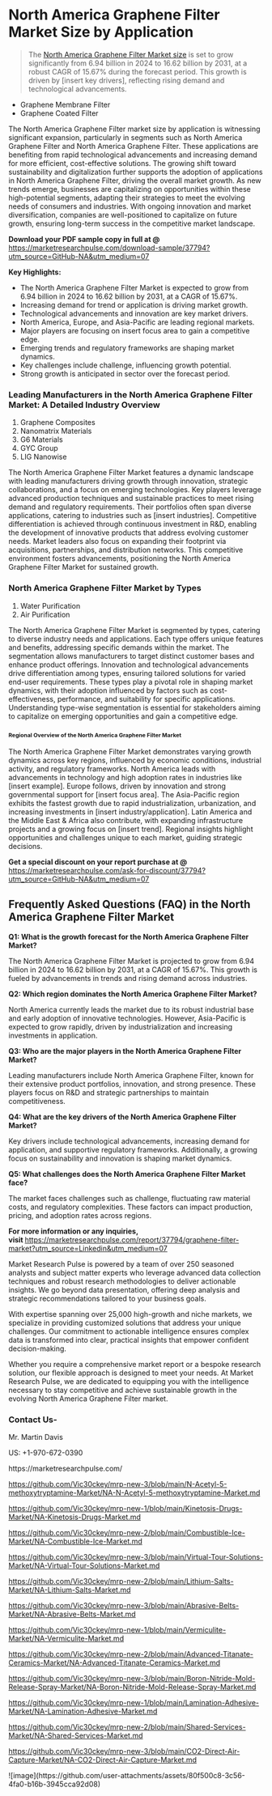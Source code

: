 <h1>North America Graphene Filter Market&nbsp;Size by Application</h1><blockquote><p>The <a href="https://marketresearchpulse.com/download-sample/37794?utm_source=GitHub-NA&amp;utm_medium=07">North America Graphene Filter Market size</a> is set to grow significantly from 6.94 billion in 2024 to 16.62 billion by 2031, at a robust CAGR of 15.67% during the forecast period. This growth is driven by [insert key drivers], reflecting rising demand and technological advancements.</p></blockquote><ul><li>Graphene Membrane Filter<li> Graphene Coated Filter</li></ul><p>The North America Graphene Filter market size by application is witnessing significant expansion, particularly in segments such as North America Graphene Filter and North America Graphene Filter. These applications are benefiting from rapid technological advancements and increasing demand for more efficient, cost-effective solutions. The growing shift toward sustainability and digitalization further supports the adoption of applications in North America Graphene Filter, driving the overall market growth. As new trends emerge, businesses are capitalizing on opportunities within these high-potential segments, adapting their strategies to meet the evolving needs of consumers and industries. With ongoing innovation and market diversification, companies are well-positioned to capitalize on future growth, ensuring long-term success in the competitive market landscape.</p><p><strong>Download your PDF sample copy in full at @ </strong><a href="https://marketresearchpulse.com/download-sample/37794?utm_source=GitHub-NA&amp;utm_medium=07">https://marketresearchpulse.com/download-sample/37794?utm_source=GitHub-NA&amp;utm_medium=07</a></p><p><strong>Key Highlights: </strong></p><ul><li>The North America Graphene Filter Market is expected to grow from 6.94 billion in 2024 to 16.62 billion by 2031, at a CAGR of 15.67%.</li><li>Increasing demand for trend or application is driving market growth.</li><li>Technological advancements and innovation are key market drivers.</li><li>North America, Europe, and Asia-Pacific are leading regional markets.</li><li>Major players are focusing on insert focus area to gain a competitive edge.</li><li>Emerging trends and regulatory frameworks are shaping market dynamics.</li><li>Key challenges include challenge, influencing growth potential.</li><li>Strong growth is anticipated in sector over the forecast period.</li></ul><h3>Leading Manufacturers in the North America Graphene Filter Market: A Detailed Industry Overview</h3><ol><li>Graphene Composites</li><li>Nanomatrix Materials</li><li>G6 Materials</li><li>GYC Group</li><li>LIG Nanowise</li></ol><div class="flex max-w-full flex-col flex-grow"><div class="min-h-8 text-message flex w-full flex-col items-end gap-2 whitespace-normal break-words [.text-message+&amp;]:mt-5" dir="auto" data-message-author-role="assistant" data-message-id="fd8432e4-4910-450d-b182-61b7bfb0a01f" data-message-model-slug="gpt-4o"><div class="flex w-full flex-col gap-1 empty:hidden first:pt-[3px]"><div class="markdown prose w-full break-words dark:prose-invert light"><p>The North America Graphene Filter Market features a dynamic landscape with leading manufacturers driving growth through innovation, strategic collaborations, and a focus on emerging technologies. Key players leverage advanced production techniques and sustainable practices to meet rising demand and regulatory requirements. Their portfolios often span diverse applications, catering to industries such as [insert industries]. Competitive differentiation is achieved through continuous investment in R&amp;D, enabling the development of innovative products that address evolving customer needs. Market leaders also focus on expanding their footprint via acquisitions, partnerships, and distribution networks. This competitive environment fosters advancements, positioning the North America Graphene Filter Market for sustained growth.</p></div></div></div></div><h3>North America Graphene Filter Market by Types</h3><ol><li>Water Purification<li> Air Purification</li></ol><div class="flex max-w-full flex-col flex-grow"><div class="min-h-8 text-message flex w-full flex-col items-end gap-2 whitespace-normal break-words [.text-message+&amp;]:mt-5" dir="auto" data-message-author-role="assistant" data-message-id="084470be-0bb7-4664-bddf-5156b4f41249" data-message-model-slug="gpt-4o-mini"><div class="flex w-full flex-col gap-1 empty:hidden first:pt-[3px]"><div class="markdown prose w-full break-words dark:prose-invert light"><p>The North America Graphene Filter Market is segmented by types, catering to diverse industry needs and applications. Each type offers unique features and benefits, addressing specific demands within the market. The segmentation allows manufacturers to target distinct customer bases and enhance product offerings. Innovation and technological advancements drive differentiation among types, ensuring tailored solutions for varied end-user requirements. These types play a pivotal role in shaping market dynamics, with their adoption influenced by factors such as cost-effectiveness, performance, and suitability for specific applications. Understanding type-wise segmentation is essential for stakeholders aiming to capitalize on emerging opportunities and gain a competitive edge.</p></div></div></div></div><h3><span style="font-size: 11px;">Regional Overview of the North America Graphene Filter Market</span></h3><div class="flex max-w-full flex-col flex-grow"><div class="min-h-8 text-message flex w-full flex-col items-end gap-2 whitespace-normal break-words [.text-message+&amp;]:mt-5" dir="auto" data-message-author-role="assistant" data-message-id="e9038762-ce64-4e30-91c9-9bd413514231" data-message-model-slug="gpt-4o-mini"><div class="flex w-full flex-col gap-1 empty:hidden first:pt-[3px]"><div class="markdown prose w-full break-words dark:prose-invert light"><p>The North America Graphene Filter Market demonstrates varying growth dynamics across key regions, influenced by economic conditions, industrial activity, and regulatory frameworks. North America leads with advancements in technology and high adoption rates in industries like [insert example]. Europe follows, driven by innovation and strong governmental support for [insert focus area]. The Asia-Pacific region exhibits the fastest growth due to rapid industrialization, urbanization, and increasing investments in [insert industry/application]. Latin America and the Middle East &amp; Africa also contribute, with expanding infrastructure projects and a growing focus on [insert trend]. Regional insights highlight opportunities and challenges unique to each market, guiding strategic decisions.</p></div></div></div></div><p><strong>Get a special discount on your report purchase at @ </strong><a href="https://marketresearchpulse.com/ask-for-discount/37794?utm_source=GitHub-NA&amp;utm_medium=07">https://marketresearchpulse.com/ask-for-discount/37794?utm_source=GitHub-NA&amp;utm_medium=07</a></p><h2>Frequently Asked Questions (FAQ) in the North America Graphene Filter Market</h2><p><strong>Q1: What is the growth forecast for the North America Graphene Filter Market?</strong></p><p>The North America Graphene Filter Market is projected to grow from 6.94 billion in 2024 to 16.62 billion by 2031, at a CAGR of 15.67%. This growth is fueled by advancements in trends and rising demand across industries.</p><p><strong>Q2: Which region dominates the North America Graphene Filter Market?</strong></p><p>North America currently leads the market due to its robust industrial base and early adoption of innovative technologies. However, Asia-Pacific is expected to grow rapidly, driven by industrialization and increasing investments in application.</p><p><strong>Q3: Who are the major players in the North America Graphene Filter Market?</strong></p><p>Leading manufacturers include North America Graphene Filter, known for their extensive product portfolios, innovation, and strong presence. These players focus on R&amp;D and strategic partnerships to maintain competitiveness.</p><p><strong>Q4: What are the key drivers of the North America Graphene Filter Market?</strong></p><p>Key drivers include technological advancements, increasing demand for application, and supportive regulatory frameworks. Additionally, a growing focus on sustainability and innovation is shaping market dynamics.</p><p><strong>Q5: What challenges does the North America Graphene Filter Market face?</strong></p><p>The market faces challenges such as challenge, fluctuating raw material costs, and regulatory complexities. These factors can impact production, pricing, and adoption rates across regions.</p><p><strong>For more information or any inquiries, visit&nbsp;</strong><a href="https://marketresearchpulse.com/report/37794/graphene-filter-market?utm_source=Linkedin&utm_medium=07">https://marketresearchpulse.com/report/37794/graphene-filter-market?utm_source=Linkedin&utm_medium=07</a></p><p>Market Research Pulse is powered by a team of over 250 seasoned analysts and subject matter experts who leverage advanced data collection techniques and robust research methodologies to deliver actionable insights. We go beyond data presentation, offering deep analysis and strategic recommendations tailored to your business goals.</p><p>With expertise spanning over 25,000 high-growth and niche markets, we specialize in providing customized solutions that address your unique challenges. Our commitment to actionable intelligence ensures complex data is transformed into clear, practical insights that empower confident decision-making.</p><p>Whether you require a comprehensive market report or a bespoke research solution, our flexible approach is designed to meet your needs. At Market Research Pulse, we are dedicated to equipping you with the intelligence necessary to stay competitive and achieve sustainable growth in the evolving North America Graphene Filter market.</p><h3><strong>Contact Us-</strong></h3><p>Mr. Martin Davis</p><p>US: +1-970-672-0390</p><p>https://marketresearchpulse.com/</p><p><a href="https://github.com/Vic30ckey/mrp-new-3/blob/main/N-Acetyl-5-methoxytryptamine-Market/NA-N-Acetyl-5-methoxytryptamine-Market.md">https://github.com/Vic30ckey/mrp-new-3/blob/main/N-Acetyl-5-methoxytryptamine-Market/NA-N-Acetyl-5-methoxytryptamine-Market.md</a></p><p><a href="https://github.com/Vic30ckey/mrp-new-1/blob/main/Kinetosis-Drugs-Market/NA-Kinetosis-Drugs-Market.md">https://github.com/Vic30ckey/mrp-new-1/blob/main/Kinetosis-Drugs-Market/NA-Kinetosis-Drugs-Market.md</a></p><p><a href="https://github.com/Vic30ckey/mrp-new-2/blob/main/Combustible-Ice-Market/NA-Combustible-Ice-Market.md">https://github.com/Vic30ckey/mrp-new-2/blob/main/Combustible-Ice-Market/NA-Combustible-Ice-Market.md</a></p><p><a href="https://github.com/Vic30ckey/mrp-new-3/blob/main/Virtual-Tour-Solutions-Market/NA-Virtual-Tour-Solutions-Market.md">https://github.com/Vic30ckey/mrp-new-3/blob/main/Virtual-Tour-Solutions-Market/NA-Virtual-Tour-Solutions-Market.md</a></p><p><a href="https://github.com/Vic30ckey/mrp-new-2/blob/main/Lithium-Salts-Market/NA-Lithium-Salts-Market.md">https://github.com/Vic30ckey/mrp-new-2/blob/main/Lithium-Salts-Market/NA-Lithium-Salts-Market.md</a></p><p><a href="https://github.com/Vic30ckey/mrp-new-3/blob/main/Abrasive-Belts-Market/NA-Abrasive-Belts-Market.md">https://github.com/Vic30ckey/mrp-new-3/blob/main/Abrasive-Belts-Market/NA-Abrasive-Belts-Market.md</a></p><p><a href="https://github.com/Vic30ckey/mrp-new-1/blob/main/Vermiculite-Market/NA-Vermiculite-Market.md">https://github.com/Vic30ckey/mrp-new-1/blob/main/Vermiculite-Market/NA-Vermiculite-Market.md</a></p><p><a href="https://github.com/Vic30ckey/mrp-new-2/blob/main/Advanced-Titanate-Ceramics-Market/NA-Advanced-Titanate-Ceramics-Market.md">https://github.com/Vic30ckey/mrp-new-2/blob/main/Advanced-Titanate-Ceramics-Market/NA-Advanced-Titanate-Ceramics-Market.md</a></p><p><a href="https://github.com/Vic30ckey/mrp-new-3/blob/main/Boron-Nitride-Mold-Release-Spray-Market/NA-Boron-Nitride-Mold-Release-Spray-Market.md">https://github.com/Vic30ckey/mrp-new-3/blob/main/Boron-Nitride-Mold-Release-Spray-Market/NA-Boron-Nitride-Mold-Release-Spray-Market.md</a></p><p><a href="https://github.com/Vic30ckey/mrp-new-1/blob/main/Lamination-Adhesive-Market/NA-Lamination-Adhesive-Market.md">https://github.com/Vic30ckey/mrp-new-1/blob/main/Lamination-Adhesive-Market/NA-Lamination-Adhesive-Market.md</a></p><p><a href="https://github.com/Vic30ckey/mrp-new-2/blob/main/Shared-Services-Market/NA-Shared-Services-Market.md">https://github.com/Vic30ckey/mrp-new-2/blob/main/Shared-Services-Market/NA-Shared-Services-Market.md</a></p><p><a href="https://github.com/Vic30ckey/mrp-new-3/blob/main/CO2-Direct-Air-Capture-Market/NA-CO2-Direct-Air-Capture-Market.md">https://github.com/Vic30ckey/mrp-new-3/blob/main/CO2-Direct-Air-Capture-Market/NA-CO2-Direct-Air-Capture-Market.md</a></p>
![image](https://github.com/user-attachments/assets/80f500c8-3c56-4fa0-b16b-3945cca92d08)
